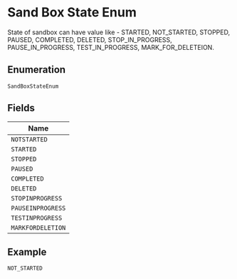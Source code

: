 
# Sand Box State Enum

State of sandbox can have value like - STARTED, NOT_STARTED, STOPPED, PAUSED, COMPLETED, DELETED, STOP_IN_PROGRESS, PAUSE_IN_PROGRESS, TEST_IN_PROGRESS, MARK_FOR_DELETEION.

## Enumeration

`SandBoxStateEnum`

## Fields

| Name |
|  --- |
| `NOTSTARTED` |
| `STARTED` |
| `STOPPED` |
| `PAUSED` |
| `COMPLETED` |
| `DELETED` |
| `STOPINPROGRESS` |
| `PAUSEINPROGRESS` |
| `TESTINPROGRESS` |
| `MARKFORDELETION` |

## Example

```
NOT_STARTED
```

